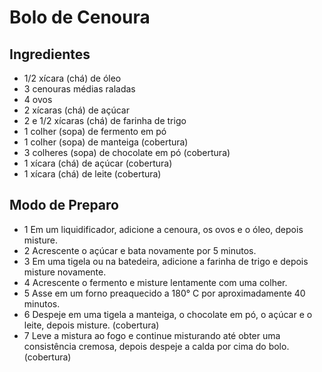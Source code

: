  # Bolo de Cenoura

 ## Ingredientes

 - 1/2 xícara (chá) de óleo
 - 3 cenouras médias raladas
 - 4 ovos
 - 2 xícaras (chá) de açúcar
 - 2 e 1/2 xícaras (chá) de farinha de trigo
 - 1 colher (sopa) de fermento em pó
 - 1 colher (sopa) de manteiga (cobertura)
 - 3 colheres (sopa) de chocolate em pó (cobertura)
 - 1 xícara (chá) de açúcar (cobertura)
 - 1 xícara (chá) de leite (cobertura)

  ## Modo de Preparo

 - 1 Em um liquidificador, adicione a cenoura, os ovos e o óleo, depois misture.
 - 2 Acrescente o açúcar e bata novamente por 5 minutos.
 - 3 Em uma tigela ou na batedeira, adicione a farinha de trigo e depois misture novamente.
 - 4 Acrescente o fermento e misture lentamente com uma colher.
 - 5 Asse em um forno preaquecido a 180° C por aproximadamente 40 minutos.
 - 6 Despeje em uma tigela a manteiga, o chocolate em pó, o açúcar e o leite, depois misture. (cobertura)
 - 7 Leve a mistura ao fogo e continue misturando até obter uma consistência cremosa, depois despeje a calda por cima do bolo.(cobertura)

